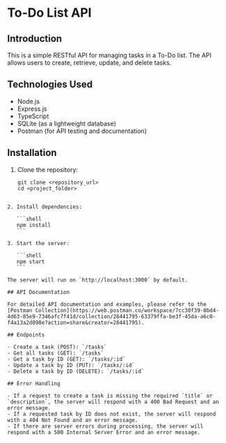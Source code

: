 
# To-Do List API

## Introduction

This is a simple RESTful API for managing tasks in a To-Do list. The API allows users to create, retrieve, update, and delete tasks.

## Technologies Used

- Node.js
- Express.js
- TypeScript
- SQLite (as a lightweight database)
- Postman (for API testing and documentation)

## Installation

1. Clone the repository:

   ```shell
   git clone <repository_url>
   cd <project_folder>
   ```
````

2. Install dependencies:

   ```shell
   npm install
   ```

3. Start the server:

   ```shell
   npm start
   ```

The server will run on `http://localhost:3000` by default.

## API Documentation

For detailed API documentation and examples, please refer to the [Postman Collection](https://web.postman.co/workspace/7cc30f39-0bd4-4d63-85e9-7346afc7f41d/collection/28441795-63379ffa-be3f-45da-a6c0-f4a13a2d098e?action=share&creator=28441795).

## Endpoints

- Create a task (POST): `/tasks`
- Get all tasks (GET): `/tasks`
- Get a task by ID (GET): `/tasks/:id`
- Update a task by ID (PUT): `/tasks/:id`
- Delete a task by ID (DELETE): `/tasks/:id`

## Error Handling

- If a request to create a task is missing the required `title` or `description`, the server will respond with a 400 Bad Request and an error message.
- If a requested task by ID does not exist, the server will respond with a 404 Not Found and an error message.
- If there are server errors during processing, the server will respond with a 500 Internal Server Error and an error message.
